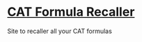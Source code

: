 # [CAT Formula Recaller](https://kamaleshwaranp.github.io/CAT-formula-recaller/)

Site to recaller all your CAT formulas
